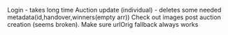 Login - takes long time
Auction update (individual) - deletes some needed metadata(id,handover,winners(empty arr))
Check out images post auction creation (seems broken). Make sure urlOrig fallback always works

